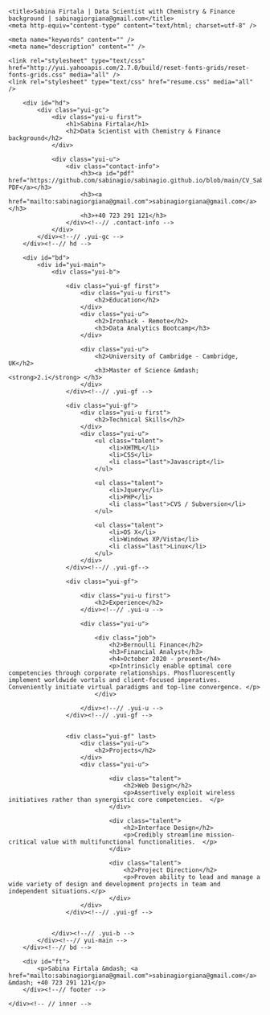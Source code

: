 <!--DOCTYPE html PUBLIC "-//W3C//DTD XHTML 1.0 Strict//EN" "http://www.w3.org/TR/xhtml1/DTD/xhtml1-strict.dtd"-->
<html>
<head>

	<title>Sabina Firtala | Data Scientist with Chemistry & Finance background | sabinagiorgiana@gmail.com</title>
	<meta http-equiv="content-type" content="text/html; charset=utf-8" />

	<meta name="keywords" content="" />
	<meta name="description" content="" />

	<link rel="stylesheet" type="text/css" href="http://yui.yahooapis.com/2.7.0/build/reset-fonts-grids/reset-fonts-grids.css" media="all" /> 
	<link rel="stylesheet" type="text/css" href="resume.css" media="all" />

</head>
<body>

<div id="doc2" class="yui-t7">
	<div id="inner">
	
		<div id="hd">
			<div class="yui-gc">
				<div class="yui-u first">
					<h1>Sabina Firtala</h1>
					<h2>Data Scientist with Chemistry & Finance background</h2>
				</div>

				<div class="yui-u">
					<div class="contact-info">
						<h3><a id="pdf" href="https://github.com/sabinagio/sabinagio.github.io/blob/main/CV_Sabina_Firtala_DS.pdf">Download PDF</a></h3>
						<h3><a href="mailto:sabinagiorgiana@gmail.com">sabinagiorgiana@gmail.com</a></h3>
						<h3>+40 723 291 121</h3>
					</div><!--// .contact-info -->
				</div>
			</div><!--// .yui-gc -->
		</div><!--// hd -->

		<div id="bd">
			<div id="yui-main">
				<div class="yui-b">

					<div class="yui-gf first">
						<div class="yui-u first">
							<h2>Education</h2>
						</div>
						<div class="yui-u">
							<h2>Ironhack - Remote</h2>
							<h3>Data Analytics Bootcamp</h3>
						</div>

						<div class="yui-u">
							<h2>University of Cambridge - Cambridge, UK</h2>
							<h3>Master of Science &mdash; <strong>2.i</strong> </h3>
						</div>
					</div><!--// .yui-gf -->

					<div class="yui-gf">
						<div class="yui-u first">
							<h2>Technical Skills</h2>
						</div>
						<div class="yui-u">
							<ul class="talent">
								<li>XHTML</li>
								<li>CSS</li>
								<li class="last">Javascript</li>
							</ul>

							<ul class="talent">
								<li>Jquery</li>
								<li>PHP</li>
								<li class="last">CVS / Subversion</li>
							</ul>

							<ul class="talent">
								<li>OS X</li>
								<li>Windows XP/Vista</li>
								<li class="last">Linux</li>
							</ul>
						</div>
					</div><!--// .yui-gf-->

					<div class="yui-gf">
	
						<div class="yui-u first">
							<h2>Experience</h2>
						</div><!--// .yui-u -->

						<div class="yui-u">

							<div class="job">
								<h2>Bernoulli Finance</h2>
								<h3>Financial Analyst</h3>
								<h4>October 2020 - present</h4>
								<p>Intrinsicly enable optimal core competencies through corporate relationships. Phosfluorescently implement worldwide vortals and client-focused imperatives. Conveniently initiate virtual paradigms and top-line convergence. </p>
							</div>

						</div><!--// .yui-u -->
					</div><!--// .yui-gf -->


					<div class="yui-gf" last>
						<div class="yui-u">
							<h2>Projects</h2>
						</div>
						<div class="yui-u">

								<div class="talent">
									<h2>Web Design</h2>
									<p>Assertively exploit wireless initiatives rather than synergistic core competencies.	</p>
								</div>

								<div class="talent">
									<h2>Interface Design</h2>
									<p>Credibly streamline mission-critical value with multifunctional functionalities.	 </p>
								</div>

								<div class="talent">
									<h2>Project Direction</h2>
									<p>Proven ability to lead and manage a wide variety of design and development projects in team and independent situations.</p>
								</div>
						</div>
					</div><!--// .yui-gf -->


				</div><!--// .yui-b -->
			</div><!--// yui-main -->
		</div><!--// bd -->

		<div id="ft">
			<p>Sabina Firtala &mdash; <a href="mailto:sabinagiorgiana@gmail.com">sabinagiorgiana@gmail.com</a> &mdash; +40 723 291 121</p>
		</div><!--// footer -->

	</div><!-- // inner -->


</div><!--// doc -->


</body>
</html>

